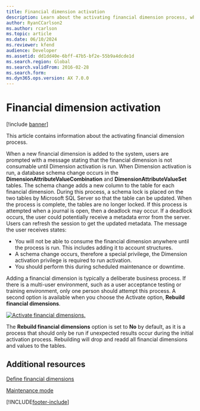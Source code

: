 ```yaml
---
title: Financial dimension activation
description: Learn about the activating financial dimension process, which involves an overview the messages users receive regarding metadata.
author: RyanCCarlson2
ms.author: rcarlson
ms.topic: article
ms.date: 06/10/2024
ms.reviewer: kfend
audience: Developer
ms.assetid: dd1dd40e-6bff-47b5-bf2e-55b9a4dcde1d
ms.search.region: Global
ms.search.validFrom: 2016-02-28
ms.search.form: 
ms.dyn365.ops.version: AX 7.0.0
---
```


# Financial dimension activation

[!include [banner](../includes/banner.md)]

This article contains information about the activating financial dimension process.

When a new financial dimension is added to the system, users are prompted with a message stating that the financial dimension is not consumable until Dimension activation is run. When Dimension activation is run, a database schema change occurs in the **DimensionAttributeValueCombination** and **DimensionAttributeValueSet** tables. The schema change adds a new column to the table for each financial dimension. During this process, a schema lock is placed on the two tables by Microsoft SQL Server so that the table can be updated. When the process is complete, the tables are no longer locked. If this process is attempted when a journal is open, then a deadlock may occur. If a deadlock occurs, the user could potentially receive a metadata error from the server. Users can refresh the session to get the updated metadata. The message the user receives states:

- You will not be able to consume the financial dimension anywhere until the process is run. This includes adding it to account structures.
- A schema change occurs, therefore a special privilege, the Dimension activation privilege is required to run activation.
- You should perform this during scheduled maintenance or downtime.

Adding a financial dimension is typically a deliberate business process. If there is a multi-user environment, such as a user acceptance testing or training environment, only one person should attempt this process. A second option is available when you choose the Activate option, **Rebuild financial dimensions**. 

[![Activate financial dimensions.](./media/actwiki2.png)](./media/actwiki2.png) 

The **Rebuild financial dimensions** option is set to **No** by default, as it is a process that should only be run if unexpected results occur during the initial activation process. Rebuilding will drop and readd all financial dimensions and values to the tables.

## Additional resources

[Define financial dimensions](../../../finance/general-ledger/tasks/define-financial-dimensions.md)

[Maintenance mode](../sysadmin/maintenance-mode.md)


[!INCLUDE[footer-include](../../../includes/footer-banner.md)]
